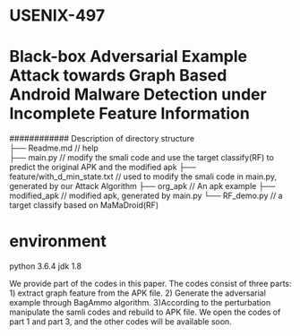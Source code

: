 # USENIX-497

# Black-box Adversarial Example Attack towards Graph Based Android Malware Detection under Incomplete Feature Information

############ Description of directory structure  
├── Readme.md                                   // help  
├── main.py                                     // modify the smali code and use the target classify(RF) to predict the original APK and the modified apk 
├── feature/with_d_min_state.txt                // used to modify the smali code in main.py, generated by our Attack Algorithm 
├── org_apk                                     // An apk example 
├── modified_apk                                // modified apk, generated by main.py 
└── RF_demo.py                                  // a target classify based on MaMaDroid(RF) 

# environment
python 3.6.4
jdk 1.8

We provide part of the codes in this paper. The codes consist of three parts: 1) extract graph feature from the APK file. 2) Generate the adversarial example through BagAmmo algorithm. 3)According to the perturbation  manipulate the samli codes and rebuild to APK file. We open the codes of part 1 and part 3, and the other codes will be available soon.
